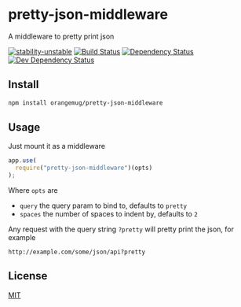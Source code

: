 # pretty-json-middleware
A middleware to pretty print json

[![stability-unstable](https://img.shields.io/badge/stability-unstable-yellow.svg)][stability]
[![Build Status](https://circleci.com/gh/orangemug/pretty-json-middleware.png?style=shield)][circleci]
[![Dependency Status](https://david-dm.org/orangemug/pretty-json-middleware.svg)][dm-prod]
[![Dev Dependency Status](https://david-dm.org/orangemug/pretty-json-middleware/dev-status.svg)][dm-dev]

[stability]:   https://github.com/orangemug/stability-badges#unstable
[circleci]:    https://circleci.com/gh/orangemug/pretty-json-middleware
[dm-prod]:     https://david-dm.org/orangemug/pretty-json-middleware
[dm-dev]:      https://david-dm.org/orangemug/pretty-json-middleware#info=devDependencies


## Install

```sh
npm install orangemug/pretty-json-middleware
```


## Usage
Just mount it as a middleware

```js
app.use(
  require("pretty-json-middleware")(opts)
);
```

Where `opts` are

 * `query` the query param to bind to, defaults to `pretty`
 * `spaces` the number of spaces to indent by, defaults to `2`

Any request with the query string `?pretty` will pretty print the json, for example

```
http://example.com/some/json/api?pretty
```


## License
[MIT](LICENSE)
